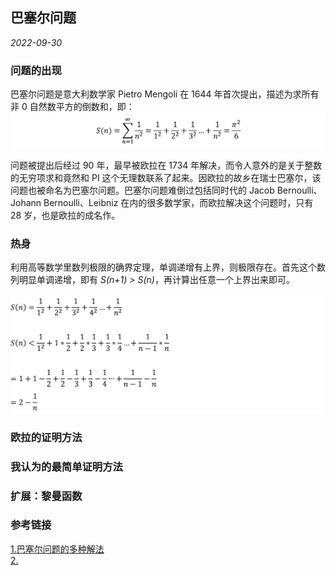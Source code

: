 ## 巴塞尔问题

*2022-09-30*

### 问题的出现

巴塞尔问题是意大利数学家 Pietro Mengoli 在 1644 年首次提出，描述为求所有非 0 自然数平方的倒数和，即：
![](./sum.png)

问题被提出后经过 90 年，最早被欧拉在 1734 年解决，而令人意外的是关于整数的无穷项求和竟然和 PI 这个无理数联系了起来。因欧拉的故乡在瑞士巴塞尔，该问题也被命名为巴塞尔问题。巴塞尔问题难倒过包括同时代的 Jacob Bernoulli、Johann Bernoulli、Leibniz 在内的很多数学家，而欧拉解决这个问题时，只有 28 岁，也是欧拉的成名作。

### 热身

利用高等数学里数列极限的确界定理，单调递增有上界，则极限存在。首先这个数列明显单调递增，即有 *S(n+1) > S(n)*，再计算出任意一个上界出来即可。

![](./worm-up.png)

### 欧拉的证明方法


### 我认为的最简单证明方法


### 扩展：黎曼函数


### 参考链接
[1.巴塞尔问题的多种解法](https://www.cnblogs.com/misaka01034/p/BaselProof.html)  
[2.]()  